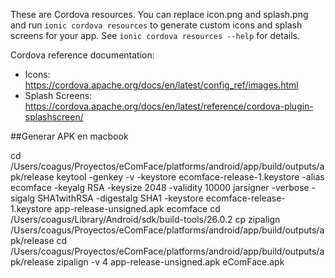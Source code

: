 These are Cordova resources. You can replace icon.png and splash.png and run
`ionic cordova resources` to generate custom icons and splash screens for your
app. See `ionic cordova resources --help` for details.

Cordova reference documentation:

- Icons: https://cordova.apache.org/docs/en/latest/config_ref/images.html
- Splash Screens: https://cordova.apache.org/docs/en/latest/reference/cordova-plugin-splashscreen/

##Generar APK en macbook

cd /Users/coagus/Proyectos/eComFace/platforms/android/app/build/outputs/apk/release
keytool -genkey -v -keystore ecomface-release-1.keystore -alias ecomface -keyalg RSA -keysize 2048 -validity 10000
jarsigner -verbose -sigalg SHA1withRSA -digestalg SHA1 -keystore ecomface-release-1.keystore app-release-unsigned.apk ecomface
cd /Users/coagus/Library/Android/sdk/build-tools/26.0.2
cp zipalign /Users/coagus/Proyectos/eComFace/platforms/android/app/build/outputs/apk/release
cd /Users/coagus/Proyectos/eComFace/platforms/android/app/build/outputs/apk/release
zipalign -v 4 app-release-unsigned.apk eComFace.apk
